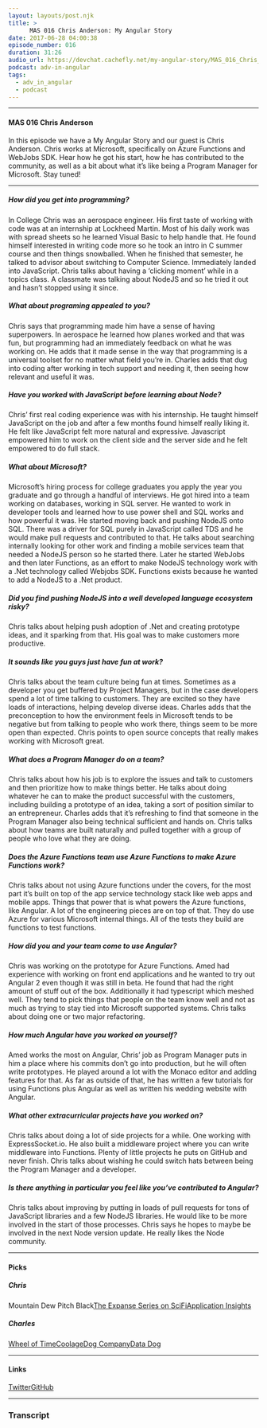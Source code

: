 ```yaml
---
layout: layouts/post.njk
title: >
      MAS 016 Chris Anderson: My Angular Story
date: 2017-06-28 04:00:38
episode_number: 016
duration: 31:26
audio_url: https://devchat.cachefly.net/my-angular-story/MAS_016_Chris_Anderson.mp3
podcast: adv-in-angular
tags: 
  - adv_in_angular
  - podcast
---
```


* * *

#### MAS 016 Chris Anderson
In this episode we have a My Angular Story and our guest is Chris Anderson. Chris works at Microsoft, specifically on Azure Functions and WebJobs SDK. Hear how he got his start, how he has contributed to the community, as well as a bit about what it’s like being a Program Manager for Microsoft. Stay tuned!
* * *

##### How did you get into programming?
In College Chris was an aerospace engineer. His first taste of working with code was at an internship at Lockheed Martin. Most of his daily work was with spread sheets so he learned Visual Basic to help handle that. He found himself interested in writing code more so he took an intro in C summer course and then things snowballed. When he finished that semester, he talked to advisor about switching to Computer Science. Immediately landed into JavaScript. Chris talks about having a ‘clicking moment’ while in a topics class. A classmate was talking about NodeJS and so he tried it out and hasn’t stopped using it since.
##### What about programing appealed to you?
Chris says that programming made him have a sense of having superpowers. In aerospace he learned how planes worked and that was fun, but programming had an immediately feedback on what he was working on. He adds that it made sense in the way that programming is a universal toolset for no matter what field you’re in. Charles adds that dug into coding after working in tech support and needing it, then seeing how relevant and useful it was.
##### Have you worked with JavaScript before learning about Node?
Chris’ first real coding experience was with his internship. He taught himself JavaScript on the job and after a few months found himself really liking it. He felt like JavaScript felt more natural and expressive. Javascript empowered him to work on the client side and the server side and he felt empowered to do full stack.
##### What about Microsoft?
Microsoft’s hiring process for college graduates you apply the year you graduate and go through a handful of interviews. He got hired into a team working on databases, working in SQL server. He wanted to work in developer tools and learned how to use power shell and SQL works and how powerful it was. He started moving back and pushing NodeJS onto SQL. There was a driver for SQL purely in JavaScript called TDS and he would make pull requests and contributed to that. He talks about searching internally looking for other work and finding a mobile services team that needed a NodeJS person so he started there. Later he started WebJobs and then later Functions, as an effort to make NodeJS technology work with a .Net technology called Webjobs SDK. Functions exists because he wanted to add a NodeJS to a .Net product.
##### Did you find pushing NodeJS into a well developed language ecosystem risky?
Chris talks about helping push adoption of .Net and creating prototype ideas, and it sparking from that. His goal was to make customers more productive.
##### It sounds like you guys just have fun at work?
Chris talks about the team culture being fun at times. Sometimes as a developer you get buffered by Project Managers, but in the case developers spend a lot of time talking to customers. They are excited so they have loads of interactions, helping develop diverse ideas. Charles adds that the preconception to how the environment feels in Microsoft tends to be negative but from talking to people who work there, things seem to be more open than expected. Chris points to open source concepts that really makes working with Microsoft great.
##### What does a Program Manager do on a team?
Chris talks about how his job is to explore the issues and talk to customers and then prioritize how to make things better. He talks about doing whatever he can to make the product successful with the customers, including building a prototype of an idea, taking a sort of position similar to an entrepreneur. Charles adds that it’s refreshing to find that someone in the Program Manager also being technical sufficient and hands on. Chris talks about how teams are built naturally and pulled together with a group of people who love what they are doing.
##### Does the Azure Functions team use Azure Functions to make Azure Functions work?
Chris talks about not using Azure functions under the covers, for the most part it’s built on top of the app service technology stack like web apps and mobile apps. Things that power that is what powers the Azure functions, like Angular. A lot of the engineering pieces are on top of that. They do use Azure for various Microsoft internal things. All of the tests they build are functions to test functions.
##### How did you and your team come to use Angular?
Chris was working on the prototype for Azure Functions. Amed had experience with working on front end applications and he wanted to try out Angular 2 even though it was still in beta. He found that had the right amount of stuff out of the box. Additionally it had typescript which meshed well. They tend to pick things that people on the team know well and not as much as trying to stay tied into Microsoft supported systems. Chris talks about doing one or two major refactoring.
##### How much Angular have you worked on yourself?
Amed works the most on Angular, Chris’ job as Program Manager puts in him a place where his commits don’t go into production, but he will often write prototypes. He played around a lot with the Monaco editor and adding features for that. As far as outside of that, he has written a few tutorials for using Functions plus Angular as well as written his wedding website with Angular.
##### What other extracurricular projects have you worked on?
Chris talks about doing a lot of side projects for a while. One working with ExpressSocket.io. He also built a middleware project where you can write middleware into Functions. Plenty of little projects he puts on GitHub and never finish. Chris talks about wishing he could switch hats between being the Program Manager and a developer.
##### Is there anything in particular you feel like you’ve contributed to Angular?
Chris talks about improving by putting in loads of pull requests for tons of JavaScript libraries and a few NodeJS libraries. He would like to be more involved in the start of those processes. Chris says he hopes to maybe be involved in the next Node version update. He really likes the Node community.
* * *

#### Picks

##### Chris
Mountain Dew Pitch Black[The Expanse Series on SciFi](http://www.syfy.com/theexpanse)[Application Insights](https://azure.microsoft.com/en-us/services/application-insights/)
##### Charles
[Wheel of Time](https://www.amazon.com/Eye-World-Wheel-Time-Book/dp/0812511816)[Coolage](https://www.amazon.com/Coolidge-Amity-Shlaes/dp/0061967599)[Dog Company](https://www.amazon.com/Dog-Company-American-Soldiers-Abandoned/dp/1478908505)[Data Dog](https://www.datadoghq.com/lpg/?utm_source=Advertisement&utm_medium=GoogleAdsBrand&utm_campaign=GoogleAdsBrand-US&utm_content=Datadog&utm_keyword=%7Bkeyword%7D&utm_matchtype=%7Bmatchtype%7D&gclid=EAIaIQobChMIgOmj1qzi1AIV2B6BCh26hgIgEAAYASAAEgIvuvD_BwE)
* * *

#### Links
[Twitter](https://twitter.com/crandycodes?lang=en)[GitHub](https://github.com/christopheranderson)
* * *


### Transcript


